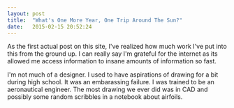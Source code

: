 ```yaml
---
layout: post
title:  "What's One More Year, One Trip Around The Sun?"
date:   2015-02-15 20:52:24
---
```

As the first actual post on this site, I've realized how much work I've put into this from the ground up. I can really say I'm grateful for the internet as its allowed me access information to insane amounts of information so fast.

I'm not much of a designer. I used to have aspirations of drawing for a bit during high school. It was an embarassing failure. I was trained to be an aeronautical engineer. The most drawing we ever did was in CAD and possibly some random scribbles in a notebook about airfoils.